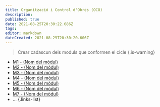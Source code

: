 ```yaml
---
title: Organització i Control d'Obres (OCO)
description: 
published: true
date: 2021-08-25T20:30:22.686Z
tags: 
editor: markdown
dateCreated: 2021-08-25T20:30:20.606Z
---
```


> Crear cadascun dels moduls que conformen el cicle
{.is-warning}

- [M1 - (Nom del mòdul)](m1)
- [M2 - (Nom del mòdul)](m2)
- [M3 - (Nom del mòdul)](m3)
- [M4 - (Nom del mòdul)](m4)
- [M5 - (Nom del mòdul)](m5)
- [M6 - (Nom del mòdul)](m6)
- [M7 - (Nom del mòdul)](m7)
- ...
 {.links-list}
 